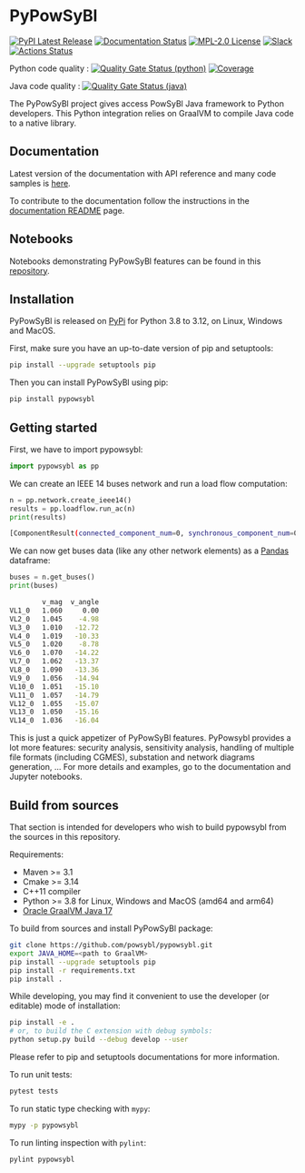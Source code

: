 # PyPowSyBl

[![PyPI Latest Release](https://img.shields.io/pypi/v/pypowsybl.svg)](https://pypi.org/project/pypowsybl/)
[![Documentation Status](https://readthedocs.org/projects/pypowsybl/badge/?version=latest)](https://pypowsybl.readthedocs.io/en/latest/?badge=latest)
[![MPL-2.0 License](https://img.shields.io/badge/license-MPL_2.0-blue.svg)](https://www.mozilla.org/en-US/MPL/2.0/)
[![Slack](https://img.shields.io/badge/slack-powsybl-blueviolet.svg?logo=slack)](https://join.slack.com/t/powsybl/shared_invite/zt-rzvbuzjk-nxi0boim1RKPS5PjieI0rA)
[![Actions Status](https://github.com/powsybl/pypowsybl/workflows/Full%20CI/badge.svg)](https://github.com/powsybl/pypowsybl/actions)

Python code quality :
[![Quality Gate Status (python)](https://sonarcloud.io/api/project_badges/measure?project=powsybl_pypowsybl&metric=alert_status)](https://sonarcloud.io/dashboard?id=powsybl_pypowsybl)
[![Coverage](https://sonarcloud.io/api/project_badges/measure?project=powsybl_pypowsybl&metric=coverage)](https://sonarcloud.io/dashboard?id=powsybl_pypowsybl)

Java code quality :
[![Quality Gate Status (java)](https://sonarcloud.io/api/project_badges/measure?project=powsybl_pypowsybl-java&metric=alert_status)](https://sonarcloud.io/dashboard?id=powsybl_pypowsybl-java)

The PyPowSyBl project gives access PowSyBl Java framework to Python developers. This Python integration relies on
GraalVM to compile Java code to a native library.

## Documentation

Latest version of the documentation with API reference and many code samples is [here](https://pypowsybl.readthedocs.io/).  

To contribute to the documentation follow the instructions in the [documentation README](https://github.com/powsybl/pypowsybl/tree/main/docs) page.

## Notebooks

Notebooks demonstrating PyPowSyBl features can be found in this [repository](https://github.com/powsybl/pypowsybl-notebooks).

## Installation

PyPowSyBl is released on [PyPi](https://pypi.org/project/pypowsybl/) for Python 3.8 to 3.12, on Linux, Windows and MacOS.

First, make sure you have an up-to-date version of pip and setuptools:
```bash
pip install --upgrade setuptools pip
```

Then you can install PyPowSyBl using pip:
```bash
pip install pypowsybl
```

## Getting started

First, we have to import pypowsybl:
```python
import pypowsybl as pp
```

We can create an IEEE 14 buses network and run a load flow computation:
```python
n = pp.network.create_ieee14()
results = pp.loadflow.run_ac(n)
print(results)
```

```bash
[ComponentResult(connected_component_num=0, synchronous_component_num=0, status=CONVERGED, status_text=CONVERGED, iteration_count=3, reference_bus_id='VL1_0', slack_bus_results=[SlackBusResult(id='VL1_0', active_power_mismatch=-0.006730108618313579)], distributed_active_power=0.0)]
```

We can now get buses data (like any other network elements) as a [Pandas](https://pandas.pydata.org/) dataframe:
```python
buses = n.get_buses()
print(buses)
```

```bash
        v_mag  v_angle
VL1_0   1.060     0.00
VL2_0   1.045    -4.98
VL3_0   1.010   -12.72
VL4_0   1.019   -10.33
VL5_0   1.020    -8.78
VL6_0   1.070   -14.22
VL7_0   1.062   -13.37
VL8_0   1.090   -13.36
VL9_0   1.056   -14.94
VL10_0  1.051   -15.10
VL11_0  1.057   -14.79
VL12_0  1.055   -15.07
VL13_0  1.050   -15.16
VL14_0  1.036   -16.04
```

This is just a quick appetizer of PyPowSyBl features. PyPowsybl provides a lot more features:
security analysis, sensitivity analysis, handling of multiple file formats (including CGMES),
substation and network diagrams generation, ...
For more details and examples, go to the documentation and Jupyter notebooks.

## Build from sources

That section is intended for developers who wish to build pypowsybl from the sources in this repository.

Requirements:

- Maven >= 3.1
- Cmake >= 3.14
- C++11 compiler
- Python >= 3.8 for Linux, Windows and MacOS (amd64 and arm64)
- [Oracle GraalVM Java 17](https://www.graalvm.org/downloads/)

To build from sources and install PyPowSyBl package:

```bash
git clone https://github.com/powsybl/pypowsybl.git
export JAVA_HOME=<path to GraalVM>
pip install --upgrade setuptools pip
pip install -r requirements.txt
pip install .
```

While developing, you may find it convenient to use the developer (or editable)
mode of installation:

```bash
pip install -e .
# or, to build the C extension with debug symbols:
python setup.py build --debug develop --user
```

Please refer to pip and setuptools documentations for more information.

To run unit tests:

```bash
pytest tests
```

To run static type checking with `mypy`:
```bash
mypy -p pypowsybl
```

To run linting inspection with `pylint`:
```bash
pylint pypowsybl
```
